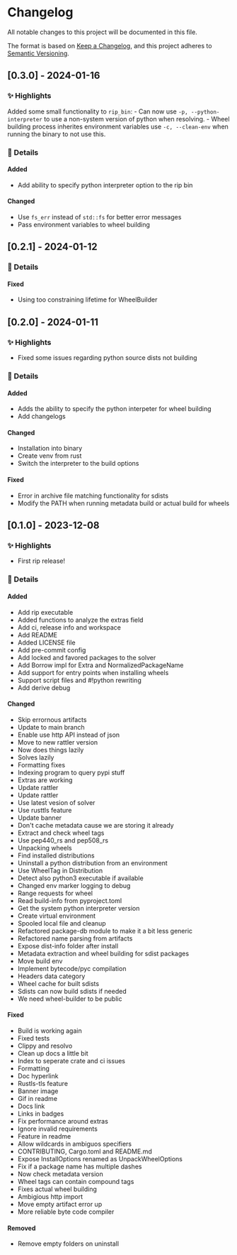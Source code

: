 # Changelog

All notable changes to this project will be documented in this file.

The format is based on [Keep a Changelog](https://keepachangelog.com/en/1.0.0/),
and this project adheres to [Semantic Versioning](https://semver.org/spec/v2.0.0.html).

## [0.3.0] - 2024-01-16
### ✨ Highlights

Added some small functionality to `rip_bin`:
    - Can now use `-p, --python-interpreter` to use a non-system version of python when resolving.
    - Wheel building process inherites environment variables use `-c, --clean-env` when running the binary to not use this.

### 📃 Details

#### Added
- Add ability to specify python interpreter option to the rip bin

#### Changed
- Use `fs_err` instead of `std::fs` for better error messages
- Pass environment variables to wheel building

## [0.2.1] - 2024-01-12

### 📃 Details

#### Fixed
- Using too constraining lifetime for WheelBuilder

## [0.2.0] - 2024-01-11
### ✨ Highlights

- Fixed some issues regarding python source dists not building

### 📃 Details

#### Added
- Adds the ability to specify the python interpeter for wheel building
- Add changelogs

#### Changed
- Installation into binary
- Create venv from rust
- Switch the interpreter to the build options

#### Fixed
- Error in archive file matching functionality for sdists
- Modify the PATH when running metadata build or actual build for wheels

## [0.1.0] - 2023-12-08
### ✨ Highlights

- First rip release!

### 📃 Details

#### Added
- Add rip executable
- Added functions to analyze the extras field
- Add ci, release info and workspace
- Add README
- Added LICENSE file
- Add pre-commit config
- Add locked and favored packages to the solver
- Add Borrow impl for Extra and NormalizedPackageName
- Add support for entry points when installing wheels
- Support script files and #!python rewriting
- Add derive debug

#### Changed
- Skip errornous artifacts
- Update to main branch
- Enable use http API instead of json
- Move to new rattler version
- Now does things lazily
- Solves lazily
- Formatting fixes
- Indexing program to query pypi stuff
- Extras are working
- Update rattler
- Update rattler
- Use latest vesion of solver
- Use rusttls feature
- Update banner
- Don't cache metadata cause we are storing it already
- Extract and check wheel tags
- Use pep440_rs and pep508_rs
- Unpacking wheels
- Find installed distributions
- Uninstall a python distribution from an environment
- Use WheelTag in Distribution
- Detect also python3 executable if available
- Changed env marker logging to debug
- Range requests for wheel
- Read build-info from pyproject.toml
- Get the system python interpreter version
- Create virtual environment
- Spooled local file and cleanup
- Refactored package-db module to make it a bit less generic
- Refactored name parsing from artifacts
- Expose dist-info folder after install
- Metadata extraction and wheel building for sdist packages
- Move build env
- Implement bytecode/pyc compilation
- Headers data category
- Wheel cache for built sdists
- Sdists can now build sdists if needed
- We need wheel-builder to be public

#### Fixed
- Build is working again
- Fixed tests
- Clippy and resolvo
- Clean up docs a little bit
- Index to seperate crate and ci issues
- Formatting
- Doc hyperlink
- Rustls-tls feature
- Banner image
- Gif in readme
- Docs link
- Links in badges
- Fix performance around extras
- Ignore invalid requirements
- Feature in readme
- Allow wildcards in ambiguos specifiers
- CONTRIBUTING, Cargo.toml and README.md
- Expose InstallOptions renamed as UnpackWheelOptions
- Fix if a package name has multiple dashes
- Now check metadata version
- Wheel tags can contain compound tags
- Fixes actual wheel building
- Ambigious http import
- Move empty artifact error up
- More reliable byte code compiler

#### Removed
- Remove empty folders on uninstall
